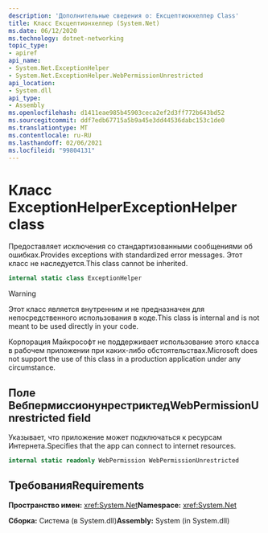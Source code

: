 ```yaml
---
description: 'Дополнительные сведения о: Ексцептионхелпер Class'
title: Класс Ексцептионхелпер (System.Net)
ms.date: 06/12/2020
ms.technology: dotnet-networking
topic_type:
- apiref
api_name:
- System.Net.ExceptionHelper
- System.Net.ExceptionHelper.WebPermissionUnrestricted
api_location:
- System.dll
api_type:
- Assembly
ms.openlocfilehash: d1411eae985b45903ceca2ef2d3ff772b643bd52
ms.sourcegitcommit: ddf7edb67715a5b9a45e3dd44536dabc153c1de0
ms.translationtype: MT
ms.contentlocale: ru-RU
ms.lasthandoff: 02/06/2021
ms.locfileid: "99804131"
---
```

# <a name="exceptionhelper-class"></a><span data-ttu-id="26c9a-103">Класс ExceptionHelper</span><span class="sxs-lookup"><span data-stu-id="26c9a-103">ExceptionHelper class</span></span>

<span data-ttu-id="26c9a-104">Предоставляет исключения со стандартизованными сообщениями об ошибках.</span><span class="sxs-lookup"><span data-stu-id="26c9a-104">Provides exceptions with standardized error messages.</span></span> <span data-ttu-id="26c9a-105">Этот класс не наследуется.</span><span class="sxs-lookup"><span data-stu-id="26c9a-105">This class cannot be inherited.</span></span>

```csharp
internal static class ExceptionHelper
```

> [!WARNING]
> <span data-ttu-id="26c9a-106">Этот класс является внутренним и не предназначен для непосредственного использования в коде.</span><span class="sxs-lookup"><span data-stu-id="26c9a-106">This class is internal and is not meant to be used directly in your code.</span></span>
>
> <span data-ttu-id="26c9a-107">Корпорация Майкрософт не поддерживает использование этого класса в рабочем приложении при каких-либо обстоятельствах.</span><span class="sxs-lookup"><span data-stu-id="26c9a-107">Microsoft does not support the use of this class in a production application under any circumstance.</span></span>

## <a name="webpermissionunrestricted-field"></a><span data-ttu-id="26c9a-108">Поле Вебпермиссионунрестриктед</span><span class="sxs-lookup"><span data-stu-id="26c9a-108">WebPermissionUnrestricted field</span></span>

<span data-ttu-id="26c9a-109">Указывает, что приложение может подключаться к ресурсам Интернета.</span><span class="sxs-lookup"><span data-stu-id="26c9a-109">Specifies that the app can connect to internet resources.</span></span>

```csharp
internal static readonly WebPermission WebPermissionUnrestricted
```

## <a name="requirements"></a><span data-ttu-id="26c9a-110">Требования</span><span class="sxs-lookup"><span data-stu-id="26c9a-110">Requirements</span></span>

<span data-ttu-id="26c9a-111">**Пространство имен:** <xref:System.Net></span><span class="sxs-lookup"><span data-stu-id="26c9a-111">**Namespace:** <xref:System.Net></span></span>

<span data-ttu-id="26c9a-112">**Сборка:** Система (в System.dll)</span><span class="sxs-lookup"><span data-stu-id="26c9a-112">**Assembly:** System (in System.dll)</span></span>
